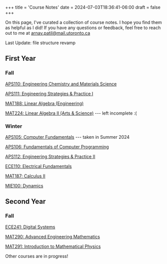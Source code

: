 +++
title = 'Course Notes'
date = 2024-07-03T18:36:41-06:00
draft = false
+++

On this page, I've curated a collection of course notes. I hope you find them as helpful as I did! If you have any questions or feedback, feel free to reach out to me at [arnav.patil@mail.utoronto.ca](mailto:arnav.patil@mail.utoronto.ca)

Last Update: file structure revamp

## First Year
### Fall
[APS110: Engineering Chemistry and Materials Science](/notes/firstyear/aps110/)

[APS111: Engineering Strategies & Practice I](/notes/firstyear/aps111/)

[MAT188: Linear Algebra (Engineering)](/notes/firstyear/mat188)

[MAT224: Linear Algebra II (Arts & Science)](/notes/firstyear/mat224) --- left incomplete :( 

### Winter
[APS105: Computer Fundamentals](/notes/firstyear/aps105/) --- taken in Summer 2024

[APS106: Fundamentals of Computer Programming](/notes/firstyear/aps106/)

[APS112: Engineering Strategies & Practice II](/notes/firstyear/aps112/)

[ECE110: Electrical Fundamentals](/notes/firstyear/ece110/)

[MAT187: Calculus II](/notes/firstyear/mat187/)

[MIE100: Dynamics](/notes/firstyear/mie100/)

## Second Year
### Fall
[ECE241: Digital Systems](/notes/secondyear/ece241/)

[MAT290: Advanced Engineering Mathematics](/notes/secondyear/mat290/)

[MAT291: Introduction to Mathematical Physics](/notes/secondyear/mat291/)

Other courses are in progress!
